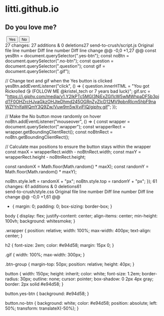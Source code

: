 # litti.github.io
<!DOCTYPE html>
<html lang="en">
<head>
    <meta charset="UTF-8">
    <meta name="viewport" content="width=device-width, initial-scale=1.0">
    <title>Random No Button</title>
    <link rel="stylesheet" href="style.css"/>
</head>
<body>
    <div class="wrapper">
        <h2 class="question">Do you love me?</h2>
        <img class=["https://media.giphy.com/media/auGFCmg6rM0eI/giphy.gif?cid=ecf05e47cllst6nkm0zawr9fuqaemc2vlcyie6kqrv0wwn51&ep=v1_gifs_related&rid=giphy.gif&ct=g
        <div class="btn-group">
            <button class="yes-btn">Yes</button>
            <button class="no-btn">No</button>
        </div>
    </div>
    <script src="script.js"></script>
</body>
</html>
 27 changes: 27 additions & 0 deletions27  
send-to-crush/script.js
Original file line number	Diff line number	Diff line change
@@ -0,0 +1,27 @@
const yesBtn = document.querySelector(".yes-btn");
const noBtn = document.querySelector(".no-btn");
const question = document.querySelector(".question");
const gif = document.querySelector(".gif");

// Change text and gif when the Yes button is clicked
yesBtn.addEventListener("click", () => {
  question.innerHTML = "You got Rickrolled 😘 (FOLLOW ME @kristel_tech or 7 years bad luck)";
  gif.src = "https://i.giphy.com/media/v1.Y2lkPTc5MGI3NjExZGI1cW5wMWhpaDF5b3pjdTF0OHZrcHJvaGkzOHJteDhmd245OGRnZyZlcD12MV9pbnRlcm5hbF9naWZfYnlfaWQmY3Q9Zw/Vuw9m5wXviFIQ/giphy.gif";
});

// Make the No button move randomly on hover
noBtn.addEventListener("mouseover", () => {
  const wrapper = document.querySelector(".wrapper");
  const wrapperRect = wrapper.getBoundingClientRect();
  const noBtnRect = noBtn.getBoundingClientRect();

  // Calculate max positions to ensure the button stays within the wrapper
  const maxX = wrapperRect.width - noBtnRect.width;
  const maxY = wrapperRect.height - noBtnRect.height;

  const randomX = Math.floor(Math.random() * maxX);
  const randomY = Math.floor(Math.random() * maxY);

  noBtn.style.left = randomX + "px";
  noBtn.style.top = randomY + "px";
});
 61 changes: 61 additions & 0 deletions61  
send-to-crush/style.css
Original file line number	Diff line number	Diff line change
@@ -0,0 +1,61 @@
* {
    margin: 0;
    padding: 0;
    box-sizing: border-box;
}

body {
    display: flex;
    justify-content: center;
    align-items: center;
    min-height: 100vh;
    background: whitesmoke;
}

.wrapper {
    position: relative;
    width: 100%;
    max-width: 400px;
    text-align: center;
}

h2 {
    font-size: 2em;
    color: #e94d58;
    margin: 15px 0;
}

.gif {
    width: 100%;
    max-width: 300px;
}

.btn-group {
    margin-top: 50px;
    position: relative;
    height: 40px;
}

button {
    width: 150px;
    height: inherit;
    color: white;
    font-size: 1.2em;
    border-radius: 30px;
    outline: none;
    cursor: pointer;
    box-shadow: 0 2px 4px gray;
    border: 2px solid #e94d58;
}

button.yes-btn {
    background: #e94d58;
}

button.no-btn {
    background: white;
    color: #e94d58;
    position: absolute;
    left: 50%;
    transform: translateX(-50%);
}
